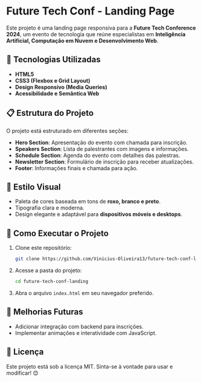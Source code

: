 # Future Tech Conf - Landing Page

Este projeto é uma landing page responsiva para a **Future Tech Conference 2024**, um evento de tecnologia que reúne especialistas em **Inteligência Artificial, Computação em Nuvem e Desenvolvimento Web**.

## 📌 Tecnologias Utilizadas
- **HTML5**
- **CSS3 (Flexbox e Grid Layout)**
- **Design Responsivo (Media Queries)**
- **Acessibilidade e Semântica Web**

## 📋 Estrutura do Projeto
O projeto está estruturado em diferentes seções:
- **Hero Section**: Apresentação do evento com chamada para inscrição.
- **Speakers Section**: Lista de palestrantes com imagens e informações.
- **Schedule Section**: Agenda do evento com detalhes das palestras.
- **Newsletter Section**: Formulário de inscrição para receber atualizações.
- **Footer**: Informações finais e chamada para ação.

## 🎨 Estilo Visual
- Paleta de cores baseada em tons de **roxo, branco e preto**.
- Tipografia clara e moderna.
- Design elegante e adaptável para **dispositivos móveis e desktops**.

## 🚀 Como Executar o Projeto
1. Clone este repositório:
   ```sh
   git clone https://github.com/Vinicius-Oliveira13/future-tech-conf-landing.git
   ```
2. Acesse a pasta do projeto:
   ```sh
   cd future-tech-conf-landing
   ```
3. Abra o arquivo `index.html` em seu navegador preferido.

## 📌 Melhorias Futuras
- Adicionar integração com backend para inscrições.
- Implementar animações e interatividade com JavaScript.

## 📄 Licença
Este projeto está sob a licença MIT. Sinta-se à vontade para usar e modificar! 😊

